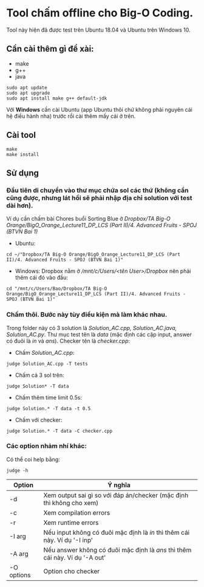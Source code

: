 # Tool chấm offline cho Big-O Coding.

Tool này hiện đã được test trên Ubuntu 18.04 và Ubuntu trên Windows 10.

## Cần cài thêm gì để xài:
- make
- g++
- java
```
sudo apt update
sudo apt upgrade
sudo apt install make g++ default-jdk
```
Với **Windows** cần cài Ubuntu (app Ubuntu thôi chứ không phải nguyên cái hệ điều hành nha) trước rồi cài thêm mấy cái ở trên.

## Cài tool
```
make
make install
```

## Sử dụng

### Đầu tiên di chuyển vào thư mục chứa sol các thứ (không cần cũng được, nhưng lát hồi sẽ phải nhập địa chỉ solution với test dài hơn).
Ví dụ cần chấm bài Chores buổi Sorting Blue ở *Dropbox/TA Big-O Orange/BigO_Orange_Lecture11_DP_LCS (Part II)/4. Advanced Fruits - SPOJ (BTVN Bai 1)*
- Ubuntu:
```
cd ~/"Dropbox/TA Big-O Orange/BigO_Orange_Lecture11_DP_LCS (Part II)/4. Advanced Fruits - SPOJ (BTVN Bai 1)"
```
- Windows: Dropbox nằm ở */mnt/c/Users/<tên User>/Dropbox* nên phải thêm cái đó vào đầu:
```
cd "/mnt/c/Users/Bao/Dropbox/TA Big-O Orange/BigO_Orange_Lecture11_DP_LCS (Part II)/4. Advanced Fruits - SPOJ (BTVN Bai 1)"
```

### Chấm thôi. Bước này tùy điều kiện mà làm khác nhau.
Trong folder này có 3 solution là  *Solution_AC.cpp, Solution_AC.java, Solution_AC.py*. Thư mục test tên là *data* (mặc định các cặp input, answer có đuôi là *in* và *ans*). Checker tên là *checker.cpp*:

- Chấm *Solution_AC.cpp*:
```
judge Solution_AC.cpp -T tests
```

- Chấm cả 3 sol trên:

```
judge Solution* -T data
```

- Chấm thêm time limit 0.5s:

```
judge Solution.* -T data -t 0.5
```

- Chấm với checker:

```
judge Solution.* -T data -C checker.cpp
```

### Các option nhảm nhí khác:
Có thể coi help bằng:

```
judge -h
```

| Option | Ý nghĩa |
|--------|---------|
|-d| Xem output sai gì so với đáp án/checker (mặc định thì không cho xem) |
|-c| Xem compilation errors |
|-r| Xem runtime errors |
|-I arg| Nếu input không có đuôi mặc định là *in* thì thêm cái này. Ví dụ '-I inp' |
|-A arg| Nếu answer không có đuôi mặc định là *ans* thì thêm cái này. Ví dụ '-A out' |
|-O options | Option cho checker |
